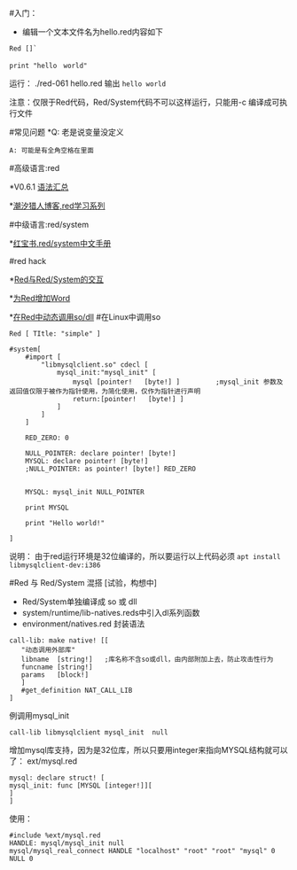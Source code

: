 #入门：
* 编辑一个文本文件名为hello.red内容如下

```
Red []`

print "hello　world"
```
运行：
./red-061  hello.red 
输出
```hello world```

注意：仅限于Red代码，Red/System代码不可以这样运行，只能用-c 编译成可执行文件

#常见问题
*Q: 老是说变量没定义
 ```
 A: 可能是有全角空格在里面
 ``` 


#高级语言:red   

*V0.6.1 [语法汇总](https://github.com/red/red/wiki/%E8%AF%AD%E6%B3%95%E7%BB%93%E6%9E%840.6.1)

*[潮汐猎人博客,red学习系列](http://www.bitbegin.com/)

#中级语言:red/system

*[红宝书,red/system中文手册](https://qwy.gitbooks.io/redbook/content/reds.html)

#red hack

*[Red与Red/System的交互](https://github.com/red/red/wiki/Red.Hack.Interface.With.Red.System)

*[为Red增加Word](https://github.com/red/red/wiki/Red.Hack.Add.Word)

*[在Red中动态调用so/dll](https://github.com/red/red/wiki/Red.Hack.Call.Library)
#在Linux中调用so
```
Red [ TItle: "simple" ]

#system[
	#import [
		"libmysqlclient.so" cdecl [
			mysql_init:"mysql_init" [
				mysql [pointer!   [byte!] ]			;mysql_init 参数及返回值仅限于被作为指针使用，为简化使用，仅作为指针进行声明
				return:[pointer!   [byte!] ]
			]
		]
	]

	RED_ZERO: 0

	NULL_POINTER: declare pointer! [byte!]
	MYSQL: declare pointer! [byte!]
	;NULL_POINTER: as pointer! [byte!] RED_ZERO


	MYSQL: mysql_init NULL_POINTER

	print MYSQL

	print "Hello world!"

]
```
说明：
由于red运行环境是32位编译的，所以要运行以上代码必须
```apt install libmysqlclient-dev:i386``` 

#Red 与  Red/System 混搭 [试验，构想中]
* Red/System单独编译成 so 或 dll
* system/runtime/lib-natives.reds中引入dl系列函数
* environment/natives.red 封装语法
```
call-lib: make native! [[
   "动态调用外部库"
   libname  [string!]   ;库名称不含so或dll，由内部附加上去，防止攻击性行为
   funcname [string!]
   params   [block!]
   ]
   #get_definition NAT_CALL_LIB
]
```
例调用mysql_init
```
call-lib libmysqlclient mysql_init  null
```

增加mysql库支持，因为是32位库，所以只要用integer来指向MYSQL结构就可以了：
ext/mysql.red
```
mysql: declare struct! [
mysql_init: func [MYSQL [integer!]][
]
]
```

使用：
```
#include %ext/mysql.red
HANDLE: mysql/mysql_init null
mysql/mysql_real_connect HANDLE "localhost" "root" "root" "mysql" 0 NULL 0 
```